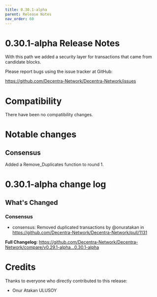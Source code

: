 ```yaml
---
title: 0.30.1-alpha
parent: Release Notes
nav_order: 60
---
```


# 0.30.1-alpha Release Notes

With this path we added a security layer for transactions that came from candidate blocks.

Please report bugs using the issue tracker at GitHub:

<https://github.com/Decentra-Network/Decentra-Network/issues>

# Compatibility

There have been no compatibility changes.

# Notable changes

## Consensus
Added a Remove_Duplicates function to round 1.


# 0.30.1-alpha change log

<!-- Release notes generated using configuration in .github/release.yml at master -->

## What's Changed
### Consensus
* consensus: Removed duplicated transactions by @onuratakan in https://github.com/Decentra-Network/Decentra-Network/pull/1131


**Full Changelog**: https://github.com/Decentra-Network/Decentra-Network/compare/v0.29.1-alpha...0.30.1-alpha


# Credits

Thanks to everyone who directly contributed to this release:

- Onur Atakan ULUSOY
